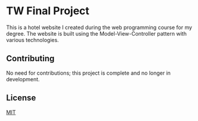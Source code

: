 ﻿# TW Final Project

This is a hotel website I created during the web programming course for my degree. 
The website is built using the Model-View-Controller pattern with various technologies.

## Contributing

No need for contributions; this project is complete and no longer in development.

## License

[MIT](https://choosealicense.com/licenses/mit/)
